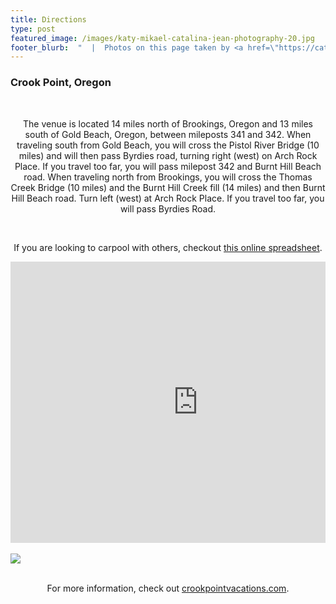 ```yaml
---
title: Directions
type: post
featured_image: /images/katy-mikael-catalina-jean-photography-20.jpg
footer_blurb:  "  |  Photos on this page taken by <a href=\"https://catalinajean.com\" target=\"_blank\">Catalina Jean Photography</a>"
---
```


<section class="section-reservation bg1-pattern p-t-100 p-b-113">
    <div class="container">
        <div class="row">
            <div class="col-lg-12 p-b-30">
                <div class="t-center">
                    <h3 class="tit3 t-center m-b-35 m-t-2">
                        Crook Point, Oregon
                    </h3>
                </div>
                <br>
                <p style="text-align: center">The venue is located 14 miles north of Brookings, Oregon and 13 miles south of Gold Beach, Oregon, between mileposts 341 and 342. When traveling south from Gold Beach, you will cross the Pistol River Bridge (10 miles) and will then pass Byrdies road, turning right (west) on Arch Rock Place. If you travel too far, you will pass milepost 342 and Burnt Hill Beach road. When traveling north from Brookings, you will cross the Thomas Creek Bridge (10 miles) and the Burnt Hill Creek fill (14 miles) and then Burnt Hill Beach road. Turn left (west) at Arch Rock Place. If you travel too far, you will pass Byrdies Road.</p>
                <br />
                <p style="text-align: center">If you are looking to carpool with others, checkout <a style="text-decoration: underline;" href="https://docs.google.com/spreadsheets/d/11BBVWcBscyb0wW6KWGss0NactEaBs8IpPryGZtH93qo/edit?ts=5cdc7696#gid=0">this online spreadsheet</a>.</p>
            </div>
        </div>
        <div class="row">
            <!-- Map -->
            <div class="container">
                <div style="overflow:hidden; margin:0 auto; display:block;">
                    <iframe src="https://www.google.com/maps/embed?pb=!1m14!1m8!1m3!1d5906.505326483536!2d-124.4178203!3d42.2517766!3m2!1i1024!2i768!4f13.1!3m3!1m2!1s0x54dab8a522375727%3A0x9a4bf7d2dc8d3f9d!2sCrook+Point!5e0!3m2!1sen!2sus!4v1533624822460" width="600" height="450" frameborder="0" style="border:0; display:block;margin: 0 auto;" allowfullscreen=""></iframe>
                </div>
            </div>
        </div>
        <br>
        <div class="row">
            <img src="/images/crookPointMap.jpg" style="margin: 0 auto;">
        </div>
        <br>
        <div class="row" style="overflow:hidden; margin:0 auto; display:block;">
            <p style="text-align: center">For more information, check out <a style="text-decoration: underline" href="http://crookpointvacations.com">crookpointvacations.com</a>.</p>
        </div>
    </div>
</section>